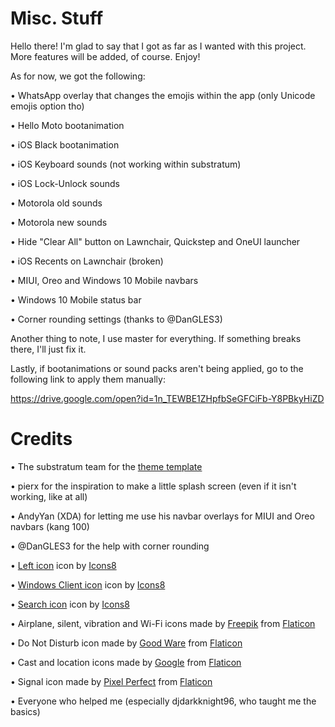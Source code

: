 # Misc. Stuff
Hello there! I'm glad to say that I got as far as I wanted with this project. More features will be added, of course. Enjoy!

As for now, we got the following:


• WhatsApp overlay that changes the emojis within the app (only Unicode emojis option tho)

• Hello Moto bootanimation

• iOS Black bootanimation

• iOS Keyboard sounds (not working within substratum)

• iOS Lock-Unlock sounds

• Motorola old sounds

• Motorola new sounds

• Hide "Clear All" button on Lawnchair, Quickstep and OneUI launcher

• iOS Recents on Lawnchair (broken)

• MIUI, Oreo and Windows 10 Mobile navbars

• Windows 10 Mobile status bar

• Corner rounding settings (thanks to @DanGLES3)


Another thing to note, I use master for everything. If something breaks there, I'll just fix it.

Lastly, if bootanimations or sound packs aren't being applied, go to the following link to apply them manually:

https://drive.google.com/open?id=1n_TEWBE1ZHpfbSeGFCiFb-Y8PBkyHiZD

# Credits
• The substratum team for the [theme template](https://github.com/substratum/template)

• pierx for the inspiration to make a little splash screen (even if it isn't working, like at all)

• AndyYan (XDA) for letting me use his navbar overlays for MIUI and Oreo navbars (kang 100)

• @DanGLES3 for the help with corner rounding

• [Left icon](https://icons8.com/icons/set/left) icon by [Icons8](https://icons8.com)

• [Windows Client icon](https://icons8.com/icons/set/windows-client--v1) icon by [Icons8](https://icons8.com)

• [Search icon](https://icons8.com/icons/set/search) icon by [Icons8](https://icons8.com)

• Airplane, silent, vibration and Wi-Fi icons made by [Freepik](www.flaticon.com/authors/freepik) from [Flaticon](www.flaticon.com)

• Do Not Disturb icon made by [Good Ware](www.flaticon.com/authors/good-ware) from [Flaticon](www.flaticon.com)

• Cast and location icons made by [Google](www.flaticon.com/authors/google) from [Flaticon](www.flaticon.com)

• Signal icon made by [Pixel Perfect](www.flaticon.com/authors/pixel-perfect) from [Flaticon](www.flaticon.com)

• Everyone who helped me (especially djdarkknight96, who taught me the basics)

